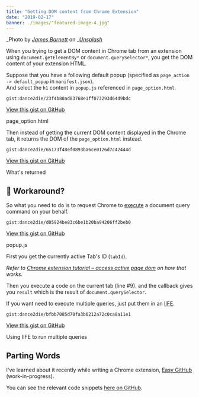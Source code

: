 ```yaml
---
title: "Getting DOM content from Chrome Extension"
date: "2019-02-17"
banner: ./images/"featured-image-4.jpg"
---
```


_Photo by _[_James Barnett_](https://unsplash.com/photos/kkaxqEPoF10?utm_source=unsplash&utm_medium=referral&utm_content=creditCopyText)_ on _[_Unsplash_](https://unsplash.com/search/photos/execute-script?utm_source=unsplash&utm_medium=referral&utm_content=creditCopyText)

When you trying to get a DOM content in Chrome tab from an extension using `document.getElementBy*` or `document.querySelector*`, you get the DOM content of your extension HTML.

Suppose that you have a following default popup (specified as `page_action -> default_popup` in `manifest.json`).  
And select the `h1` content in `popup.js` referenced in `page_option.html`.

`gist:dance2die/23f4b80ad83768e1ff073293d64d9bdc`

<a href="https://gist.github.com/dance2die/23f4b80ad83768e1ff073293d64d9bdc">View this gist on GitHub</a>

page_option.html

Then instead of getting the current DOM content displayed in the Chrome tab, it returns the DOM of the `page_option.html` instead.

`gist:dance2die/65173f48ef0893ba6ce0126d7c42444d`

<a href="https://gist.github.com/dance2die/65173f48ef0893ba6ce0126d7c42444d">View this gist on GitHub</a>

What's returned

## 🤔 Workaround?

So what you need to do is to request Chrome to [execute](https://developer.chrome.com/extensions/tabs#method-executeScript) a document query command on your behalf.

`gist:dance2die/d05924be83c6be1b20ba94206ff2beb0`

<a href="https://gist.github.com/dance2die/d05924be83c6be1b20ba94206ff2beb0">View this gist on GitHub</a>

popup.js

First you get the currently active Tab's ID (`tabId`).

_Refer to_ [_Chrome extension tutorial – access active page dom_](https://infoheap.com/chrome-extension-tutorial-access-dom/) _on how that works._

Then you execute a code on the current tab (line #9). and the callback gives you `result` which is the result of `document.querySelector`.

If you want need to execute multiple queries, just put them in an [IIFE](https://developer.mozilla.org/en-US/docs/Glossary/IIFE).

`gist:dance2die/bfbb7085d70fa3b6212a72c0ca8a11e1`

<a href="https://gist.github.com/dance2die/bfbb7085d70fa3b6212a72c0ca8a11e1">View this gist on GitHub</a>

Using IIFE to run multiple queries

## Parting Words

I've learned about it recently while writing a Chrome extension, [Easy GitHub](https://github.com/dance2die/easy-github) (work-in-progress).

You can see the relevant code snippets [here on GitHub](https://github.com/dance2die/easy-github/blob/master/src/page_action/popup.js).
